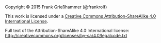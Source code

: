 Copyright © 2015 Frank Grießhammer (@frankrolf)  

This work is licensed under a [Creative Commons Attribution-ShareAlike 4.0 International License](http://creativecommons.org/licenses/by-sa/4.0/).

Full text of the Attribution-ShareAlike 4.0 International license:  
http://creativecommons.org/licenses/by-sa/4.0/legalcode.txt
